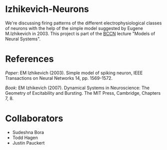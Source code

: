 # Izhikevich-Neurons
We're discussing firing patterns of the different electrophysiological classes of neurons with the help of the simple model suggested by Eugene M.Izhikevich in 2003. This project is part of the [BCCN](https://www.bccn-berlin.de/) lecture "Models of Neural Systems".

# References

_Paper_: EM Izhikevich (2003). Simple model of spiking neuron, IEEE Transactions on Neural Networks 14, pp. 1569-1572.

_Book_: EM Izhikevich (2007). Dynamical Systems in Neuroscience: The Geometry of Excitability and Bursting. The MIT Press, Cambridge, Chapters 7, 8.

# Collaborators

* Sudeshna Bora
* Todd Hagen
* Justin Pauckert
